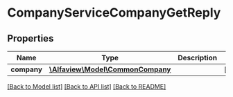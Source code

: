 # CompanyServiceCompanyGetReply

## Properties
Name | Type | Description | Notes
------------ | ------------- | ------------- | -------------
**company** | [**\Alfaview\Model\CommonCompany**](CommonCompany.md) |  | [optional] 

[[Back to Model list]](../README.md#documentation-for-models) [[Back to API list]](../README.md#documentation-for-api-endpoints) [[Back to README]](../README.md)


